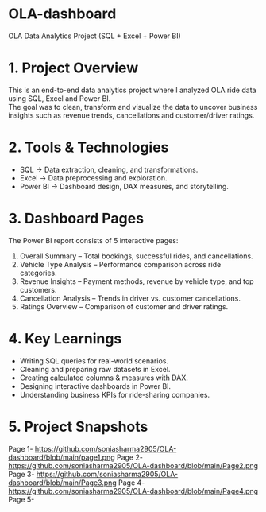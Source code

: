 # OLA-dashboard
OLA Data Analytics Project (SQL + Excel + Power BI)
# 1. Project Overview
This is an end-to-end data analytics project where I analyzed OLA ride data using SQL, Excel and Power BI.  
The goal was to clean, transform and visualize the data to uncover business insights such as revenue trends, cancellations and customer/driver ratings.

# 2. Tools & Technologies
- SQL → Data extraction, cleaning, and transformations. 
- Excel → Data preprocessing and exploration.  
- Power BI → Dashboard design, DAX measures, and storytelling.
  
# 3. Dashboard Pages
The Power BI report consists of 5 interactive pages:
1. Overall Summary – Total bookings, successful rides, and cancellations.  
2. Vehicle Type Analysis – Performance comparison across ride categories. 
3. Revenue Insights – Payment methods, revenue by vehicle type, and top customers.  
4. Cancellation Analysis – Trends in driver vs. customer cancellations.  
5. Ratings Overview – Comparison of customer and driver ratings.
   
# 4. Key Learnings
- Writing SQL queries for real-world scenarios.  
- Cleaning and preparing raw datasets in Excel. 
- Creating calculated columns & measures with DAX.  
- Designing interactive dashboards in Power BI.  
- Understanding business KPIs for ride-sharing companies.

# 5. Project Snapshots
Page 1- https://github.com/soniasharma2905/OLA-dashboard/blob/main/page1.png
Page 2- https://github.com/soniasharma2905/OLA-dashboard/blob/main/Page2.png
Page 3- https://github.com/soniasharma2905/OLA-dashboard/blob/main/Page3.png
Page 4- https://github.com/soniasharma2905/OLA-dashboard/blob/main/Page4.png
Page 5-


